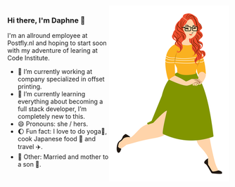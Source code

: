 <img align="right" src="https://raw.githubusercontent.com/Daph1986/Daph1986/main/Daph1986.png" alt="Illustration of Daphne" width=273px height=400px/>

### Hi there, I'm Daphne 👋

I'm an allround employee at Postfly.nl and hoping to start soon with my adventure of learing at Code Institute.

- 🏢 I’m currently working at company specialized in offset printing.
- 🎒 I’m currently learning everything about becoming a full stack developer, I’m completely new to this.
- 😄 Pronouns: she / hers.
- 🌔 Fun fact: I love to do yoga🙏, cook Japanese food 🍱 and travel ✈️.
- 💓 Other: Married and mother to a son 💙.

